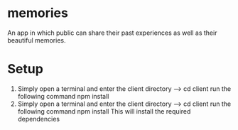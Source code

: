 # memories
An app in which public can share their past experiences as well as their beautiful memories.
# Setup
1) Simply open a terminal and enter the client directory --> cd client run the following command npm install
2) Simply open a terminal and enter the client directory --> cd client run the following command npm install
This will install the required dependencies 
